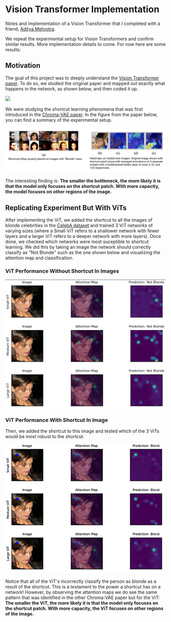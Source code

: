 # Vision Transformer Implementation 

Notes and implementation of a Vision Transformer that I completed with a friend, [Aditya Mehrotra](https://github.com/AditMeh). 

We repeat the experimental setup for Vision Transformers and confirm similar results. More implementation details to come. For now here are some results:

## Motivation

The goal of this project was to deeply understand the [Vision Transformer paper](https://arxiv.org/abs/2010.11929). To do so, we studied the original paper and mapped out exactly what happens in the network, as shown below, and then coded it up.

<img src="Images/vit_explained.png" width="900">

We were studying the shortcut learning phenomena that was first introduced in the [Chroma-VAE paper](https://openreview.net/pdf?id=WWVcsfI0jGH). In the figure from the paper below, you can find a summary of the experimental setup. 

<img src="Image/heatmap_from_paper.png" width="600">

The interesting finding is: **The smaller the bottleneck, the more likely it is that the model only focuses on the shortcut patch. With more capacity, the model focuses on other regions of the image.**

## Replicating Experiment But With ViTs

After implementing the ViT, we added the shortcut to all the images of blonde celebrities in the [CelebA dataset](https://mmlab.ie.cuhk.edu.hk/projects/CelebA.html) and trained 3 ViT networks of varying sizes (where a Small ViT refers to a shallower network with fewer layers and a larger ViT refers to a deeper network with more layers). Once done, we checked which networks were most suceptible to shortcut learning. We did this by taking an image the network should correctly classify as "Not Blonde" such as the one shown below and visualizing the attention map and classification.

### ViT Performance Without Shortcut In Images

<img src="Image/not_blond_without_shortcut.png" width="600">


### ViT Performance With Shortcut In Image

Then, we added the shortcut to this image and tested which of the 3 ViTs would be most robust to the shortcut. 

<img src="Image/not_blonde_w_shortcut.png" width="600">

Notice that all of the ViT's incorrectly classify the person as blonde as a result of the shortcut. This is a testament to the power a shortcut has on a network! However, by observing the attention maps we do see the same pattern that was identified in the other Chroma-VAE paper but for the ViT: **The smaller the ViT, the more likely it is that the model only focuses on the shortcut patch. With more capacity, the ViT focuses on other regions of the image.**
